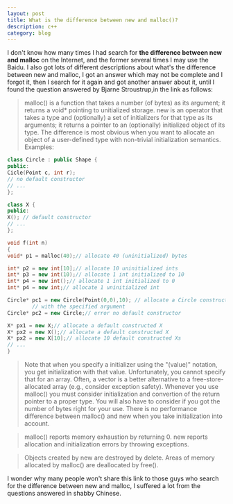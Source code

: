 ```yaml
---
layout: post
title: What is the difference between new and malloc()?
description: c++
category: blog
---
```


I don't know how many times I had search for **the difference between new and malloc** on the Internet, and the former several times I may use the Baidu. I also got lots of different descriptions about what's the difference between new and malloc, I got an answer which may not be complete and I forgot it, then I search for it again and got another answer about it, until I found the question answered by Bjarne Stroustrup,in the link as follows:

> malloc() is a function that takes a number (of bytes) as its argument; it returns a void* pointing to unitialized storage. new is an operator that takes a type and (optionally) a set of initializers for that type as its arguments; it returns a pointer to an (optionally) initialized object of its type. The difference is most obvious when you want to allocate an object of a user-defined type with non-trivial initialization semantics. Examples:

``` c++
class Circle : public Shape {
public:
Cicle(Point c, int r);
// no default constructor
// ...
};

class X {
public:
X(); // default constructor
// ...
};

void f(int n)
{
void* p1 = malloc(40);// allocate 40 (uninitialized) bytes

int* p2 = new int[10];// allocate 10 uninitialized ints
int* p3 = new int(10);// allocate 1 int initialized to 10
int* p4 = new int();// allocate 1 int initialized to 0
int* p4 = new int;// allocate 1 uninitialized int

Circle* pc1 = new Circle(Point(0,0),10); // allocate a Circle constructed
        // with the specified argument
Circle* pc2 = new Circle;// error no default constructor

X* px1 = new X;// allocate a default constructed X 
X* px2 = new X();// allocate a default constructed X 
X* px2 = new X[10];// allocate 10 default constructed Xs 
// ...
}
```
> Note that when you specify a initializer using the "(value)" notation, you get initialization with that value. Unfortunately, you cannot specify that for an array. Often, a vector is a better alternative to a free-store-allocated array (e.g., consider exception safety).
Whenever you use malloc() you must consider initialization and convertion of the return pointer to a proper type. You will also have to consider if you got the number of bytes right for your use. There is no performance difference between malloc() and new when you take initialization into account.

> malloc() reports memory exhaustion by returning 0. new reports allocation and initialization errors by throwing exceptions.

> Objects created by new are destroyed by delete. Areas of memory allocated by malloc() are deallocated by free().

I wonder why many people won't share this link to those guys who search for the difference between new and malloc, I suffered a lot from the questions answered in shabby Chinese.
